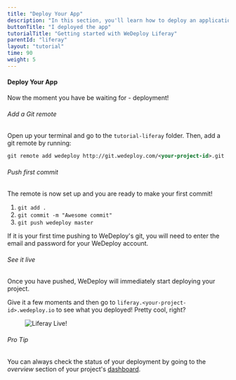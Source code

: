 ```yaml
---
title: "Deploy Your App"
description: "In this section, you'll learn how to deploy an application using WeDeploy Liferay."
buttonTitle: "I deployed the app"
tutorialTitle: "Getting started with WeDeploy Liferay"
parentId: "liferay"
layout: "tutorial"
time: 90
weight: 5
---
```


#### Deploy Your App

Now the moment you have be waiting for - deployment!

###### Add a Git remote

Open up your terminal and go to the `tutorial-liferay` folder. Then, add a git remote by running:

```xml
git remote add wedeploy http://git.wedeploy.com/<your-project-id>.git
```

###### Push first commit

The remote is now set up and you are ready to make your first commit! 

1. `git add .`
2. `git commit -m "Awesome commit"`
3. `git push wedeploy master`

If it is your first time pushing to WeDeploy's git, you will need to enter the email and password for your WeDeploy account.

###### See it live

Once you have pushed, WeDeploy will immediately start deploying your project.

Give it a few moments and then go to `liferay.<your-project-id>.wedeploy.io` to see what you deployed! Pretty cool, right?

<figure>
	<img src="/images/tutorials/liferay-live.png" alt="Liferay Live!">
</figure>

<aside>

###### <span class="icon-16-star"></span> Pro Tip

You can always check the status of your deployment by going to the _overview_ section of your project's <a href="http://dashboard.wedeploy.com" target="_blank">dashboard</a>.

</aside>
